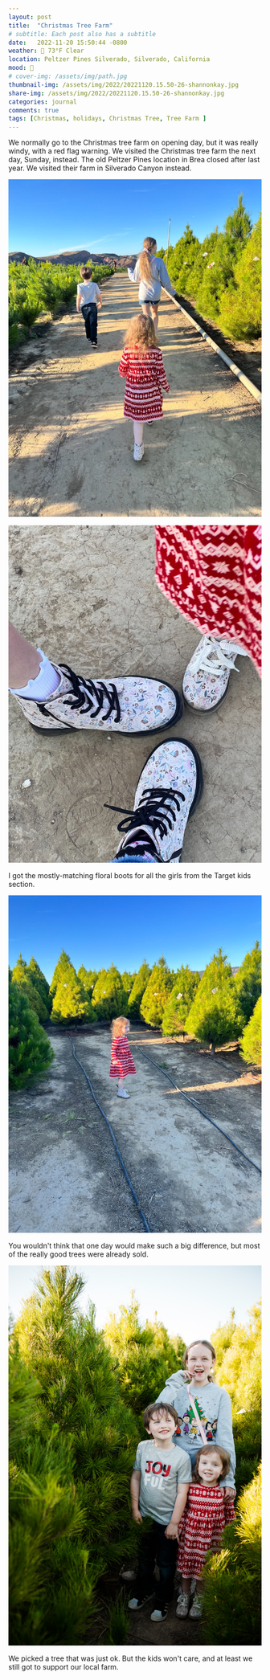 ```yaml
---
layout: post
title:  "Christmas Tree Farm"
# subtitle: Each post also has a subtitle
date:   2022-11-20 15:50:44 -0800
weather: 🔆 73°F Clear
location: Peltzer Pines Silverado, Silverado, California
mood: 🎄
# cover-img: /assets/img/path.jpg
thumbnail-img: /assets/img/2022/20221120.15.50-26-shannonkay.jpg
share-img: /assets/img/2022/20221120.15.50-26-shannonkay.jpg
categories: journal
comments: true
tags: [Christmas, holidays, Christmas Tree, Tree Farm ]
---
```


We normally go to the Christmas tree farm on opening day, but it was really windy, with a red flag warning. We visited the Christmas tree farm the next day, Sunday, instead. The old Peltzer Pines location in Brea closed after last year. We visited their farm in Silverado Canyon instead.

![Tree Farm](/assets/img/2022/treefarm/2022treefarm07.jpg) 

![Tree Farm](/assets/img/2022/treefarm/2022treefarm09.jpg)

I got the mostly-matching floral boots for all the girls from the Target kids section.

![Tree Farm](/assets/img/2022/treefarm/2022treefarm01.jpg)

You wouldn't think that one day would make such a big difference, but most of the really good trees were already sold. 

![Tree Farm](/assets/img/2022/20221120.15.50-26-shannonkay.jpg)

We picked a tree that was just ok. But the kids won't care, and at least we still got to support our local farm.
